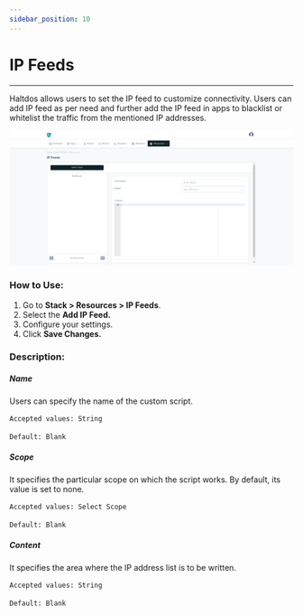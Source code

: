 ```yaml
---
sidebar_position: 10
---
```


# IP Feeds

---

Haltdos allows users to set the IP feed to customize connectivity. Users can add IP feed as per need and further add the IP feed in apps to blacklist or whitelist the traffic from the mentioned IP addresses.

![Scripts](/img/platform/v8/docs/ipfeed.png)

### How to Use:

1. Go to **Stack > Resources > IP Feeds**.
2. Select the **Add IP Feed.**
3. Configure your settings. 
4. Click **Save Changes.**

### Description:

##### **Name**

Users can specify the name of the custom script.

    Accepted values: String

    Default: Blank 

##### **Scope**

It specifies the particular scope on which the script works. By default, its value is set to none.

    Accepted values: Select Scope

    Default: Blank 

##### **Content**

It specifies the area where the IP address list is to be written.

    Accepted values: String

    Default: Blank 


